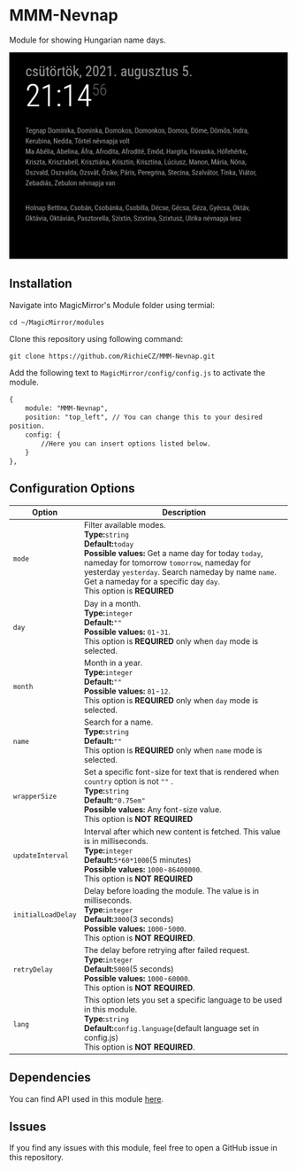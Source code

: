 # MMM-Nevnap

Module for showing Hungarian name days.

![module MMM-Nevnap](screenshots/screenshot.png)

## Installation

Navigate into MagicMirror's Module folder using termial:

```
cd ~/MagicMirror/modules
```

Clone this repository using following command:

```
git clone https://github.com/RichieCZ/MMM-Nevnap.git
```

Add the following text to `MagicMirror/config/config.js` to activate the module.

```
{
    module: "MMM-Nevnap",
    position: "top_left", // You can change this to your desired position.
    config: {
        //Here you can insert options listed below.
    }
},
```

## Configuration Options

| Option             | Description                                                                                                                                                                                                                                                                                                    |
| ------------------ | ---------------------------------------------------------------------------------------------------------------------------------------------------------------------------------------------------------------------------------------------------------------------------------------------------------------|
| `mode`             | Filter available modes.<br/> **Type:**`string`<br/> **Default:**`today`<br/>**Possible values:** Get a name day for today `today`, nameday for tomorrow `tomorrow`, nameday for yesterday `yesterday`. Search nameday by name `name`. Get a nameday for a specific day `day`.<br/> This option is **REQUIRED** |
| `day`              | Day in a month.<br/> **Type:**`integer`<br/> **Default:**`""`<br/>**Possible values:** `01`-`31`.<br/> This option is **REQUIRED** only when `day` mode is selected.                                                                                                                                           |
| `month`            | Month in a year.<br/> **Type:**`integer`<br/> **Default:**`""`<br/>**Possible values:** `01`-`12`.<br/> This option is **REQUIRED** only when `day` mode is selected.                                                                                                                                          |
| `name`             | Search for a name.<br/> **Type:**`string`<br/> **Default:**`""`<br/>This option is **REQUIRED** only when `name` mode is selected.                                                                                                                                                                             |
| `wrapperSize`      | Set a specific font-size for text that is rendered when `country` option is not `""` .<br/> **Type:**`string`<br/> **Default:**`"0.75em"`<br/>**Possible values:** Any font-size value.<br/> This option is **NOT REQUIRED**                                                                                   |
| `updateInterval`   | Interval after which new content is fetched. This value is in milliseconds.<br/> **Type:**`integer`<br/> **Default:**`5*60*1000`(5 minutes)<br/>**Possible values:** `1000`-`86400000`.<br/> This option is **NOT REQUIRED**                                                                                   |
| `initialLoadDelay` | Delay before loading the module. The value is in milliseconds.<br/> **Type:**`integer`<br/> **Default:**`3000`(3 seconds)<br/>**Possible values:** `1000`-`5000`.<br/> This option is **NOT REQUIRED**.                                                                                                        |
| `retryDelay`       | The delay before retrying after failed request.<br/> **Type:**`integer`<br/> **Default:**`5000`(5 seconds)<br/>**Possible values:** `1000`-`60000`.<br/> This option is **NOT REQUIRED**.                                                                                                                      |
| `lang`             | This option lets you set a specific language to be used in this module.<br/> **Type:**`string`<br/> **Default:**`config.language`(default language set in config.js)<br/> This option is **NOT REQUIRED**.                                                                                                     |

## Dependencies

You can find API used in this module [here](https://nevnapok.eu/).

## Issues

If you find any issues with this module, feel free to open a GitHub issue in this repository.
